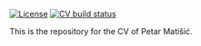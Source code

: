 <!-- badges: start -->
[![License](https://img.shields.io/github/license/mcanouil/curriculum-vitae)](LICENSE)
[![CV build status](https://github.com/mcanouil/curriculum-vitae/workflows/render-cv/badge.svg)](https://github.com/mcanouil/curriculum-vitae/actions)
<!-- badges: end -->

This is the repository for the CV of Petar Matišić.
